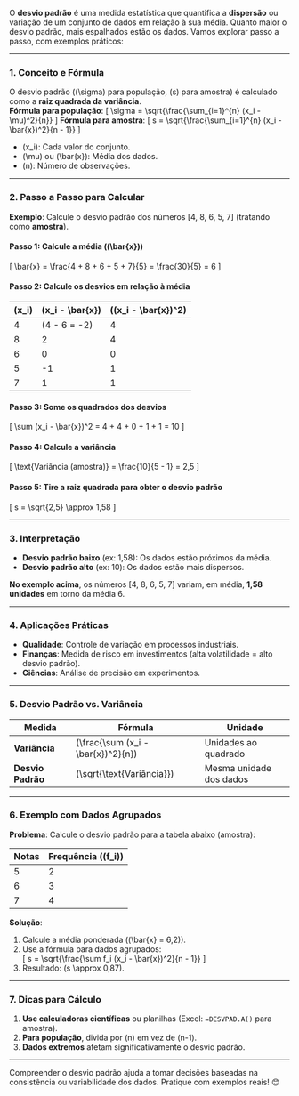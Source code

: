O **desvio padrão** é uma medida estatística que quantifica a **dispersão** ou variação de um conjunto de dados em relação à sua média. Quanto maior o desvio padrão, mais espalhados estão os dados. Vamos explorar passo a passo, com exemplos práticos:

---

### **1. Conceito e Fórmula**
O desvio padrão (\(\sigma\) para população, \(s\) para amostra) é calculado como a **raiz quadrada da variância**.  
**Fórmula para população**:
\[
\sigma = \sqrt{\frac{\sum_{i=1}^{n} (x_i - \mu)^2}{n}}
\]
**Fórmula para amostra**:
\[
s = \sqrt{\frac{\sum_{i=1}^{n} (x_i - \bar{x})^2}{n - 1}}
\]
- \(x_i\): Cada valor do conjunto.
- \(\mu\) ou \(\bar{x}\): Média dos dados.
- \(n\): Número de observações.

---

### **2. Passo a Passo para Calcular**
**Exemplo**: Calcule o desvio padrão dos números [4, 8, 6, 5, 7] (tratando como **amostra**).

#### **Passo 1: Calcule a média (\(\bar{x}\))**
\[
\bar{x} = \frac{4 + 8 + 6 + 5 + 7}{5} = \frac{30}{5} = 6
\]

#### **Passo 2: Calcule os desvios em relação à média**
| \(x_i\) | \(x_i - \bar{x}\) | \((x_i - \bar{x})^2\) |
|---------|--------------------|------------------------|
| 4       | \(4 - 6 = -2\)     | 4                      |
| 8       | 2                  | 4                      |
| 6       | 0                  | 0                      |
| 5       | -1                 | 1                      |
| 7       | 1                  | 1                      |

#### **Passo 3: Some os quadrados dos desvios**
\[
\sum (x_i - \bar{x})^2 = 4 + 4 + 0 + 1 + 1 = 10
\]

#### **Passo 4: Calcule a variância**
\[
\text{Variância (amostra)} = \frac{10}{5 - 1} = 2,5
\]

#### **Passo 5: Tire a raiz quadrada para obter o desvio padrão**
\[
s = \sqrt{2,5} \approx 1,58
\]

---

### **3. Interpretação**
- **Desvio padrão baixo** (ex: 1,58): Os dados estão próximos da média.  
- **Desvio padrão alto** (ex: 10): Os dados estão mais dispersos.  

**No exemplo acima**, os números [4, 8, 6, 5, 7] variam, em média, **1,58 unidades** em torno da média 6.

---

### **4. Aplicações Práticas**
- **Qualidade**: Controle de variação em processos industriais.  
- **Finanças**: Medida de risco em investimentos (alta volatilidade = alto desvio padrão).  
- **Ciências**: Análise de precisão em experimentos.  

---

### **5. Desvio Padrão vs. Variância**
| **Medida**       | **Fórmula**                          | **Unidade**            |  
|------------------|--------------------------------------|------------------------|  
| **Variância**    | \(\frac{\sum (x_i - \bar{x})^2}{n}\) | Unidades ao quadrado   |  
| **Desvio Padrão**| \(\sqrt{\text{Variância}}\)          | Mesma unidade dos dados|  

---

### **6. Exemplo com Dados Agrupados**
**Problema**: Calcule o desvio padrão para a tabela abaixo (amostra):

| **Notas** | **Frequência (\(f_i\))** |
|-----------|--------------------------|
| 5         | 2                        |
| 6         | 3                        |
| 7         | 4                        |

**Solução**:  
1. Calcule a média ponderada (\(\bar{x} = 6,2\)).  
2. Use a fórmula para dados agrupados:  
   \[
   s = \sqrt{\frac{\sum f_i (x_i - \bar{x})^2}{n - 1}}
   \]  
3. Resultado: \(s \approx 0,87\).

---

### **7. Dicas para Cálculo**
1. **Use calculadoras científicas** ou planilhas (Excel: `=DESVPAD.A()` para amostra).  
2. **Para população**, divida por \(n\) em vez de \(n-1\).  
3. **Dados extremos** afetam significativamente o desvio padrão.  

---

Compreender o desvio padrão ajuda a tomar decisões baseadas na consistência ou variabilidade dos dados. Pratique com exemplos reais! 😊